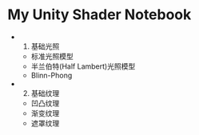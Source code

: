 
# My Unity Shader Notebook


 * 1. 基础光照
    + 标准光照模型
    + 半兰伯特(Half Lambert)光照模型
    + Blinn-Phong
 * 2. 基础纹理
    + 凹凸纹理
    + 渐变纹理
    + 遮罩纹理